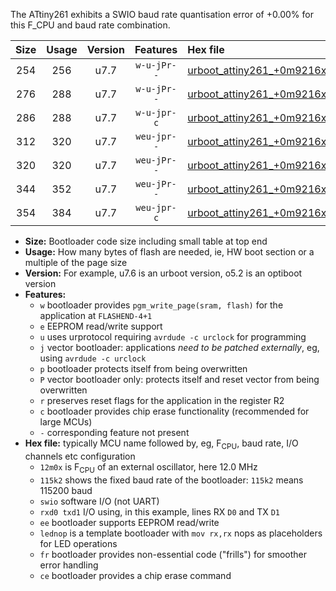 The ATtiny261 exhibits a SWIO baud rate quantisation error of +0.00% for this F_CPU and baud rate combination.

|Size|Usage|Version|Features|Hex file|
|:-:|:-:|:-:|:-:|:--|
|254|256|u7.7|`w-u-jPr--`|[urboot_attiny261_+0m9216x_++38k4_swio_rxb0_txb1_lednop.hex](https://raw.githubusercontent.com/stefanrueger/urboot.hex/main/mcus/attiny261/external_oscillator/fcpu_+0m9216x/br_++38k4/urboot_attiny261_+0m9216x_++38k4_swio_rxb0_txb1_lednop.hex)|
|276|288|u7.7|`w-u-jPr--`|[urboot_attiny261_+0m9216x_++38k4_swio_rxb0_txb1_lednop_fr.hex](https://raw.githubusercontent.com/stefanrueger/urboot.hex/main/mcus/attiny261/external_oscillator/fcpu_+0m9216x/br_++38k4/urboot_attiny261_+0m9216x_++38k4_swio_rxb0_txb1_lednop_fr.hex)|
|286|288|u7.7|`w-u-jpr-c`|[urboot_attiny261_+0m9216x_++38k4_swio_rxb0_txb1_lednop_fr_ce.hex](https://raw.githubusercontent.com/stefanrueger/urboot.hex/main/mcus/attiny261/external_oscillator/fcpu_+0m9216x/br_++38k4/urboot_attiny261_+0m9216x_++38k4_swio_rxb0_txb1_lednop_fr_ce.hex)|
|312|320|u7.7|`weu-jpr--`|[urboot_attiny261_+0m9216x_++38k4_swio_rxb0_txb1_ee_lednop.hex](https://raw.githubusercontent.com/stefanrueger/urboot.hex/main/mcus/attiny261/external_oscillator/fcpu_+0m9216x/br_++38k4/urboot_attiny261_+0m9216x_++38k4_swio_rxb0_txb1_ee_lednop.hex)|
|320|320|u7.7|`weu-jPr--`|[urboot_attiny261_+0m9216x_++38k4_swio_rxb0_txb1_ee.hex](https://raw.githubusercontent.com/stefanrueger/urboot.hex/main/mcus/attiny261/external_oscillator/fcpu_+0m9216x/br_++38k4/urboot_attiny261_+0m9216x_++38k4_swio_rxb0_txb1_ee.hex)|
|344|352|u7.7|`weu-jPr--`|[urboot_attiny261_+0m9216x_++38k4_swio_rxb0_txb1_ee_lednop_fr.hex](https://raw.githubusercontent.com/stefanrueger/urboot.hex/main/mcus/attiny261/external_oscillator/fcpu_+0m9216x/br_++38k4/urboot_attiny261_+0m9216x_++38k4_swio_rxb0_txb1_ee_lednop_fr.hex)|
|354|384|u7.7|`weu-jpr-c`|[urboot_attiny261_+0m9216x_++38k4_swio_rxb0_txb1_ee_lednop_fr_ce.hex](https://raw.githubusercontent.com/stefanrueger/urboot.hex/main/mcus/attiny261/external_oscillator/fcpu_+0m9216x/br_++38k4/urboot_attiny261_+0m9216x_++38k4_swio_rxb0_txb1_ee_lednop_fr_ce.hex)|

- **Size:** Bootloader code size including small table at top end
- **Usage:** How many bytes of flash are needed, ie, HW boot section or a multiple of the page size
- **Version:** For example, u7.6 is an urboot version, o5.2 is an optiboot version
- **Features:**
  + `w` bootloader provides `pgm_write_page(sram, flash)` for the application at `FLASHEND-4+1`
  + `e` EEPROM read/write support
  + `u` uses urprotocol requiring `avrdude -c urclock` for programming
  + `j` vector bootloader: applications *need to be patched externally*, eg, using `avrdude -c urclock`
  + `p` bootloader protects itself from being overwritten
  + `P` vector bootloader only: protects itself and reset vector from being overwritten
  + `r` preserves reset flags for the application in the register R2
  + `c` bootloader provides chip erase functionality (recommended for large MCUs)
  + `-` corresponding feature not present
- **Hex file:** typically MCU name followed by, eg, F<sub>CPU</sub>, baud rate, I/O channels etc configuration
  + `12m0x` is F<sub>CPU</sub> of an external oscillator, here 12.0 MHz
  + `115k2` shows the fixed baud rate of the bootloader: `115k2` means 115200 baud
  + `swio` software I/O (not UART)
  + `rxd0 txd1` I/O using, in this example, lines RX `D0` and TX `D1`
  + `ee` bootloader supports EEPROM read/write
  + `lednop` is a template bootloader with `mov rx,rx` nops as placeholders for LED operations
  + `fr` bootloader provides non-essential code ("frills") for smoother error handling
  + `ce` bootloader provides a chip erase command
